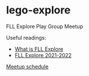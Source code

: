 # lego-explore
FLL Explore Play Group Meetup

Useful readings:
* [What is FLL Explore](./resources/FLL-Explore.md)
* [FLL Explore 2021-2022](./resources/2021-2022.md)

[Meetup schedule](./schedule.md)